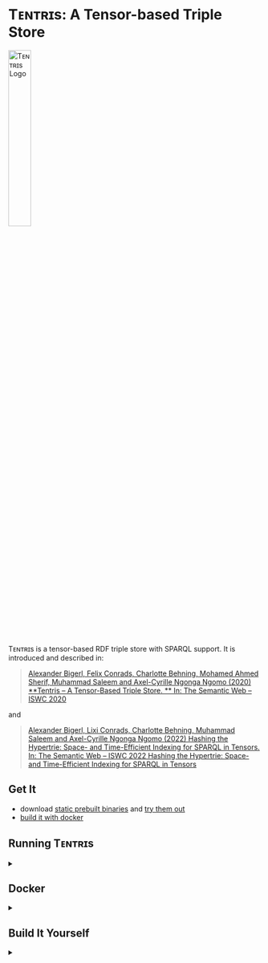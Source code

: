 # Tᴇɴᴛʀɪs: A Tensor-based Triple Store

<p><img src = "https://tentris.dice-research.org/iswc2020/assets/img/Tentris_logo.svg" alt = "Tᴇɴᴛʀɪs Logo" width = "30%" align = "center"></p>

Tᴇɴᴛʀɪs is a tensor-based RDF triple store with SPARQL support. It is introduced and described in:
> [Alexander Bigerl, Felix Conrads, Charlotte Behning, Mohamed Ahmed Sherif, Muhammad Saleem and Axel-Cyrille Ngonga Ngomo (2020)
**Tentris – A Tensor-Based Triple Store.
** In: The Semantic Web – ISWC 2020](https://tentris.dice-research.org/iswc2020/)

and

> [Alexander Bigerl, Lixi Conrads, Charlotte Behning, Muhammad Saleem and Axel-Cyrille Ngonga Ngomo (2022) Hashing the Hypertrie: Space- and Time-Efficient Indexing for SPARQL in Tensors. In: The Semantic Web – ISWC 2022 Hashing the Hypertrie: Space- and Time-Efficient Indexing for SPARQL in Tensors](https://tentris.dice-research.org/iswc2022/)

## Get It

* download [static prebuilt binaries](https://github.com/dice-group/tentris/releases)
  and [try them out](#running-tentris)
* [build it with docker](#docker)

## Running Tᴇɴᴛʀɪs

<details><summary> </summary>

#### Bulk-load Data

Provide an NTRIPLE or TURTLE file to build the an index. By default, the index is stored in the current directory. The
path can be changed with the option `--storage`.

```shell
tentris_loader --file my_nt_file.nt
```

#### Start HTTP endpoint

To start Tᴇɴᴛʀɪs as a HTTP endpoint on port 9080 run now:

```
tentris_server -p 9080
``` 

#### Query

The SPARQL endpoint may now be queried locally at: `127.0.0.1:9080/sparql?query=*your query*`. You can execute queries
with the following curl command:

```shell
curl -G \
--data-urlencode 'query=SELECT * WHERE { ?s ?p ?o . }' \
'127.0.0.1:9080/sparql'
```

If you want to type the query in your browser, the query string must be URL encoded. You can use any online URL encoder
like <https://meyerweb.com/eric/tools/dencoder>.

The following endpoints are available:
Available endpoints:

- HTTP GET `/sparql?query=` for normal queries
- HTTP GET `/stream?query=` for queries with huge results
- HTTP GET `/count?query=` as a workaround for count (consumes a select query)

</details>

## Docker

<details><summary> </summary>

Use the [Dockerfile](./Dockerfile) to build tentris.

* A docker image is available on [docker hub](https://hub.docker.com/r/dicegroup/tentris_server). Get it with
    ```shell script
    docker build -f Dockerfile .
    docker pull dicegroup/tentris_server
    ```

</details>

## Build It Yourself

<details><summary> </summary>

Tᴇɴᴛʀɪs is known to build on Ubuntu 22.04 and newer.
Building was tested with Clang 17 & 19. As standard library, only libstdc++11 (v13) was tested. For details
refer to the [Dockerfile](./Dockerfile) or github actions.

</details>
